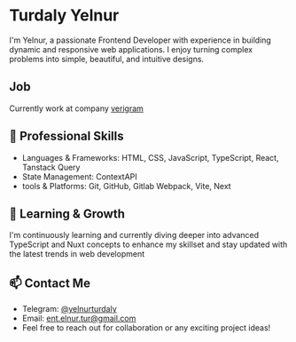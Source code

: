# Turdaly Yelnur
I'm Yelnur, a passionate Frontend Developer with experience in building dynamic and responsive web applications. I enjoy turning complex problems into simple, beautiful, and intuitive designs.

## Job
Currently work at company [verigram](https://verigram.kz/ )

## 💼 Professional Skills
* Languages & Frameworks: HTML, CSS, JavaScript, TypeScript, React, Tanstack Query
* State Management: ContextAPI
* tools & Platforms: Git, GitHub, Gitlab Webpack, Vite, Next

## 🌱 Learning & Growth
I'm continuously learning and currently diving deeper into advanced TypeScript and Nuxt concepts to enhance my skillset and stay updated with the latest trends in web development

## 📫 Contact Me
* Telegram: [@yelnurturdaly](https://t.me/yelnurturdaly)
* Email: ent.elnur.tur@gmail.com
* Feel free to reach out for collaboration or any exciting project ideas!
